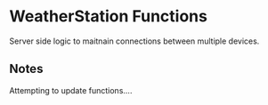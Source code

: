 # WeatherStation Functions

Server side logic to maitnain connections between multiple devices.

## Notes

Attempting to update functions....